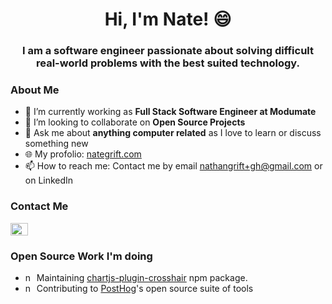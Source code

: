 <h1 align="center">Hi, I'm Nate! 😄</h1>
<h3 align="center">I am a software engineer passionate about solving difficult real-world problems with the best suited technology.</h3>

<h3>About Me</h3>

- 🔭 I’m currently working as **Full Stack Software Engineer at Modumate**
- 👯 I’m looking to collaborate on **Open Source Projects**
- 💬 Ask me about **anything computer related** as I love to learn or discuss something new
- 🌐 My profolio: [nategrift.com](https::/www.nategrift.com)
- 📫 How to reach me: Contact me by email nathangrift+gh@gmail.com or on LinkedIn

<h3>Contact Me</h3>

<p align="left">
<a href="https://linkedin.com/in/nategrift" target="_blank"><img align="center" src="https://raw.githubusercontent.com/rahuldkjain/github-profile-readme-generator/master/src/images/icons/Social/linked-in-alt.svg" alt="nategrift" height="20" width="28" /></a>
</p>


<h3>Open Source Work I'm doing</h3>

- <img src="https://upload.wikimedia.org/wikipedia/commons/d/db/Npm-logo.svg" height="14" alt="npm"/> Maintaining [chartjs-plugin-crosshair](https://www.npmjs.com/package/chartjs-plugin-crosshair) npm package.
- <img src="https://posthog.com/brand/posthog-logomark.png" height="14" alt="npm"/> Contributing to [PostHog]([PostHog](https://github.com/PostHog/posthog)https://github.com/PostHog/posthog)'s open source suite of tools 
